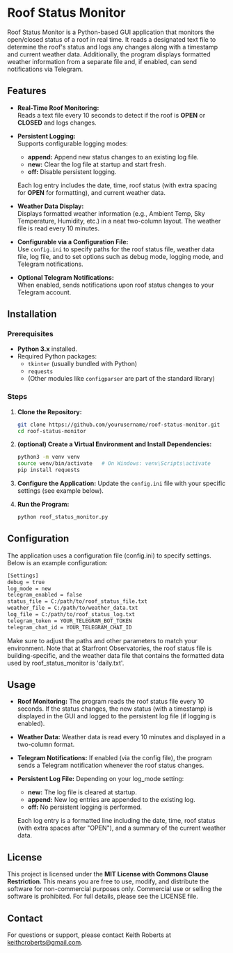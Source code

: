 # Roof Status Monitor

Roof Status Monitor is a Python-based GUI application that monitors the open/closed status of a roof in real time. It reads a designated text file to determine the roof's status and logs any changes along with a timestamp and current weather data. Additionally, the program displays formatted weather information from a separate file and, if enabled, can send notifications via Telegram.

## Features

- **Real-Time Roof Monitoring:**  
  Reads a text file every 10 seconds to detect if the roof is **OPEN** or **CLOSED** and logs changes.

- **Persistent Logging:**  
  Supports configurable logging modes:
  - **append:** Append new status changes to an existing log file.
  - **new:** Clear the log file at startup and start fresh.
  - **off:** Disable persistent logging.

  Each log entry includes the date, time, roof status (with extra spacing for **OPEN** for formatting), and current weather data.

- **Weather Data Display:**  
  Displays formatted weather information (e.g., Ambient Temp, Sky Temperature, Humidity, etc.) in a neat two-column layout. The weather file is read every 10 minutes.

- **Configurable via a Configuration File:**  
  Use `config.ini` to specify paths for the roof status file, weather data file, log file, and to set options such as debug mode, logging mode, and Telegram notifications.

- **Optional Telegram Notifications:**  
  When enabled, sends notifications upon roof status changes to your Telegram account.

## Installation

### Prerequisites

- **Python 3.x** installed.
- Required Python packages:
  - `tkinter` (usually bundled with Python)
  - `requests`  
  - (Other modules like `configparser` are part of the standard library)

### Steps

1. **Clone the Repository:**

   ```bash
   git clone https://github.com/yourusername/roof-status-monitor.git
   cd roof-status-monitor

2. **(optional) Create a Virtual Environment and Install Dependencies:**

   ```bash
   python3 -m venv venv
   source venv/bin/activate   # On Windows: venv\Scripts\activate
   pip install requests

3. **Configure the Application:**
   Update the `config.ini` file with your specific settings (see example below).

4. **Run the Program:**
   
   ```bash
   python roof_status_monitor.py

## Configuration
The application uses a configuration file (config.ini) to specify settings. Below is an example configuration:

   ```bash
   [Settings]
   debug = true
   log_mode = new                
   telegram_enabled = false
   status_file = C:/path/to/roof_status_file.txt
   weather_file = C:/path/to/weather_data.txt
   log_file = C:/path/to/roof_status_log.txt
   telegram_token = YOUR_TELEGRAM_BOT_TOKEN
   telegram_chat_id = YOUR_TELEGRAM_CHAT_ID
   ```
Make sure to adjust the paths and other parameters to match your environment. Note that at Starfront Observatories, the roof status file is building-specific, and the weather data file that contains the formatted data used by roof_status_monitor is 'daily.txt'.

## Usage

- **Roof Monitoring:**
  The program reads the roof status file every 10 seconds. If the status changes, the new status (with a timestamp) is displayed in the GUI and logged to the persistent log file (if logging is enabled).

- **Weather Data:**
  Weather data is read every 10 minutes and displayed in a two-column format.

- **Telegram Notifications:**
  If enabled (via the config file), the program sends a Telegram notification whenever the roof status changes.

- **Persistent Log File:**
  Depending on your log_mode setting:
  - **new:** The log file is cleared at startup.
  - **append:** New log entries are appended to the existing log.
  - **off:** No persistent logging is performed.

  Each log entry is a formatted line including the date, time, roof status (with extra spaces after "OPEN"), and a summary of the current weather data.

## License
This project is licensed under the **MIT License with Commons Clause Restriction**. This means you are free to use, modify, and distribute the software for non-commercial purposes only. Commercial use or selling the software is prohibited. For full details, please see the LICENSE file.

## Contact
For questions or support, please contact Keith Roberts at keithcroberts@gmail.com.

